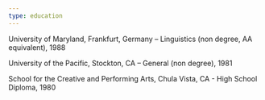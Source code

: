 ```yaml
---
type: education
---
```

University of Maryland, Frankfurt, Germany – Linguistics (non degree, AA equivalent), 1988

University of the Pacific, Stockton, CA – General (non degree), 1981

School for the Creative and Performing Arts, Chula Vista, CA - High School Diploma, 1980
